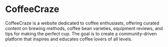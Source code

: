 # CoffeeCraze
CoffeeCraze is a website dedicated to coffee enthusiasts, offering curated content on brewing methods, coffee bean varieties, equipment reviews, and tips for making the perfect cup. The goal is to create a community-driven platform that inspires and educates coffee lovers of all levels.
